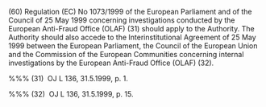 (60) Regulation (EC) No 1073/1999 of the European Parliament and of the Council of 25 May 1999 concerning investigations conducted by the European Anti-Fraud Office (OLAF) (31) should apply to the Authority. The Authority should also accede to the Interinstitutional Agreement of 25 May 1999 between the European Parliament, the Council of the European Union and the Commission of the European Communities concerning internal investigations by the European Anti-Fraud Office (OLAF) (32).

%%% (31)  OJ L 136, 31.5.1999, p. 1.

%%% (32)  OJ L 136, 31.5.1999, p. 15.